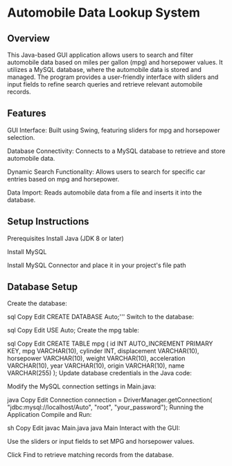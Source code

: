 # Automobile Data Lookup System
## Overview
This Java-based GUI application allows users to search and filter automobile data based on miles per gallon (mpg) and horsepower values. It utilizes a MySQL database, where the automobile data is stored and managed. The program provides a user-friendly interface with sliders and input fields to refine search queries and retrieve relevant automobile records.

## Features
GUI Interface: Built using Swing, featuring sliders for mpg and horsepower selection.

Database Connectivity: Connects to a MySQL database to retrieve and store automobile data.

Dynamic Search Functionality: Allows users to search for specific car entries based on mpg and horsepower.

Data Import: Reads automobile data from a file and inserts it into the database.

## Setup Instructions
Prerequisites
Install Java (JDK 8 or later)

Install MySQL

Install MySQL Connector and place it in your project's file path

## Database Setup
Create the database:

sql
Copy
Edit
CREATE DATABASE Auto;'''
Switch to the database:

sql
Copy
Edit
USE Auto;
Create the mpg table:

sql
Copy
Edit
CREATE TABLE mpg (
    id INT AUTO_INCREMENT PRIMARY KEY,
    mpg VARCHAR(10),
    cylinder INT,
    displacement VARCHAR(10),
    horsepower VARCHAR(10),
    weight VARCHAR(10),
    acceleration VARCHAR(10),
    year VARCHAR(10),
    origin VARCHAR(10),
    name VARCHAR(255)
);
Update database credentials in the Java code:

Modify the MySQL connection settings in Main.java:

java
Copy
Edit
Connection connection = DriverManager.getConnection(
    "jdbc:mysql://localhost/Auto", "root", "your_password");
Running the Application
Compile and Run:

sh
Copy
Edit
javac Main.java
java Main
Interact with the GUI:

Use the sliders or input fields to set MPG and horsepower values.

Click Find to retrieve matching records from the database.
